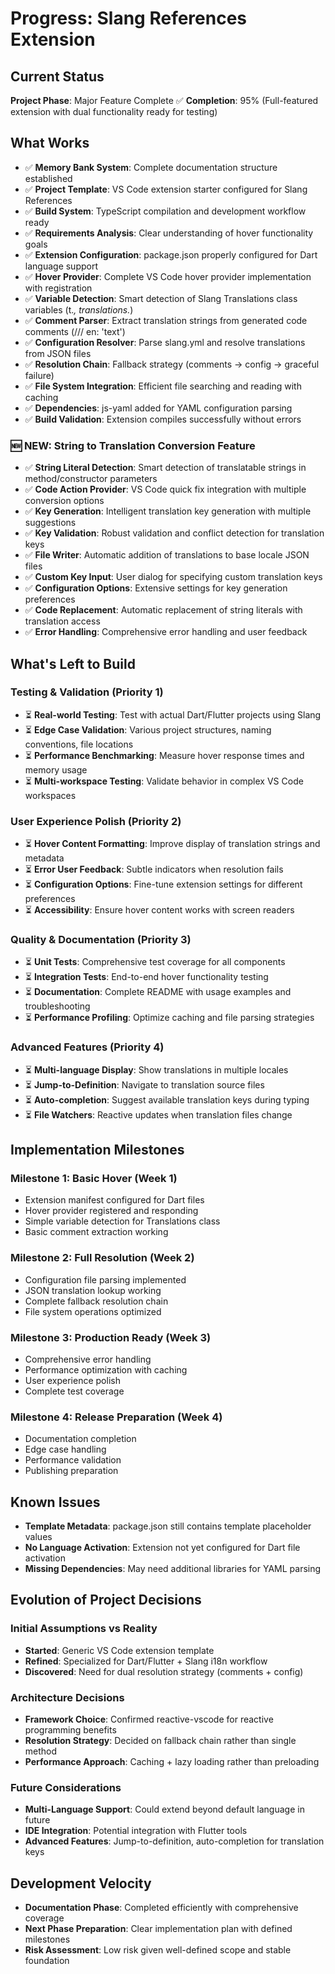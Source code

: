 # Progress: Slang References Extension

## Current Status
**Project Phase**: Major Feature Complete ✅
**Completion**: 95% (Full-featured extension with dual functionality ready for testing)

## What Works
- ✅ **Memory Bank System**: Complete documentation structure established
- ✅ **Project Template**: VS Code extension starter configured for Slang References
- ✅ **Build System**: TypeScript compilation and development workflow ready
- ✅ **Requirements Analysis**: Clear understanding of hover functionality goals
- ✅ **Extension Configuration**: package.json properly configured for Dart language support
- ✅ **Hover Provider**: Complete VS Code hover provider implementation with registration
- ✅ **Variable Detection**: Smart detection of Slang Translations class variables (t.*, translations.*)
- ✅ **Comment Parser**: Extract translation strings from generated code comments (/// en: 'text')
- ✅ **Configuration Resolver**: Parse slang.yml and resolve translations from JSON files
- ✅ **Resolution Chain**: Fallback strategy (comments → config → graceful failure)
- ✅ **File System Integration**: Efficient file searching and reading with caching
- ✅ **Dependencies**: js-yaml added for YAML configuration parsing
- ✅ **Build Validation**: Extension compiles successfully without errors

### 🆕 **NEW: String to Translation Conversion Feature**
- ✅ **String Literal Detection**: Smart detection of translatable strings in method/constructor parameters
- ✅ **Code Action Provider**: VS Code quick fix integration with multiple conversion options
- ✅ **Key Generation**: Intelligent translation key generation with multiple suggestions
- ✅ **Key Validation**: Robust validation and conflict detection for translation keys
- ✅ **File Writer**: Automatic addition of translations to base locale JSON files
- ✅ **Custom Key Input**: User dialog for specifying custom translation keys
- ✅ **Configuration Options**: Extensive settings for key generation preferences
- ✅ **Code Replacement**: Automatic replacement of string literals with translation access
- ✅ **Error Handling**: Comprehensive error handling and user feedback

## What's Left to Build

### Testing & Validation (Priority 1)
- ⏳ **Real-world Testing**: Test with actual Dart/Flutter projects using Slang
- ⏳ **Edge Case Validation**: Various project structures, naming conventions, file locations
- ⏳ **Performance Benchmarking**: Measure hover response times and memory usage
- ⏳ **Multi-workspace Testing**: Validate behavior in complex VS Code workspaces

### User Experience Polish (Priority 2)
- ⏳ **Hover Content Formatting**: Improve display of translation strings and metadata
- ⏳ **Error User Feedback**: Subtle indicators when resolution fails
- ⏳ **Configuration Options**: Fine-tune extension settings for different preferences
- ⏳ **Accessibility**: Ensure hover content works with screen readers

### Quality & Documentation (Priority 3)
- ⏳ **Unit Tests**: Comprehensive test coverage for all components
- ⏳ **Integration Tests**: End-to-end hover functionality testing
- ⏳ **Documentation**: Complete README with usage examples and troubleshooting
- ⏳ **Performance Profiling**: Optimize caching and file parsing strategies

### Advanced Features (Priority 4)
- ⏳ **Multi-language Display**: Show translations in multiple locales
- ⏳ **Jump-to-Definition**: Navigate to translation source files
- ⏳ **Auto-completion**: Suggest available translation keys during typing
- ⏳ **File Watchers**: Reactive updates when translation files change

## Implementation Milestones

### Milestone 1: Basic Hover (Week 1)
- Extension manifest configured for Dart files
- Hover provider registered and responding
- Simple variable detection for Translations class
- Basic comment extraction working

### Milestone 2: Full Resolution (Week 2)
- Configuration file parsing implemented
- JSON translation lookup working
- Complete fallback resolution chain
- File system operations optimized

### Milestone 3: Production Ready (Week 3)
- Comprehensive error handling
- Performance optimization with caching
- User experience polish
- Complete test coverage

### Milestone 4: Release Preparation (Week 4)
- Documentation completion
- Edge case handling
- Performance validation
- Publishing preparation

## Known Issues
- **Template Metadata**: package.json still contains template placeholder values
- **No Language Activation**: Extension not yet configured for Dart file activation
- **Missing Dependencies**: May need additional libraries for YAML parsing

## Evolution of Project Decisions

### Initial Assumptions vs Reality
- **Started**: Generic VS Code extension template
- **Refined**: Specialized for Dart/Flutter + Slang i18n workflow
- **Discovered**: Need for dual resolution strategy (comments + config)

### Architecture Decisions
- **Framework Choice**: Confirmed reactive-vscode for reactive programming benefits
- **Resolution Strategy**: Decided on fallback chain rather than single method
- **Performance Approach**: Caching + lazy loading rather than preloading

### Future Considerations
- **Multi-Language Support**: Could extend beyond default language in future
- **IDE Integration**: Potential integration with Flutter tools
- **Advanced Features**: Jump-to-definition, auto-completion for translation keys

## Development Velocity
- **Documentation Phase**: Completed efficiently with comprehensive coverage
- **Next Phase Preparation**: Clear implementation plan with defined milestones
- **Risk Assessment**: Low risk given well-defined scope and stable foundation